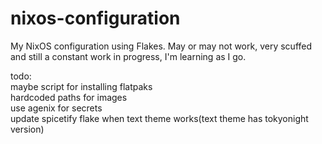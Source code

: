 # nixos-configuration
My NixOS configuration using Flakes. May or may not work, very scuffed and still a constant work in progress, I'm learning as I go. 

todo:<br> 
	maybe script for installing flatpaks<br>
	hardcoded paths for images<br>
	use agenix for secrets<br>
	update spicetify flake when text theme works(text theme has tokyonight version)<br>

